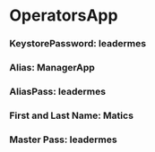 # OperatorsApp

### KeystorePassword: leadermes
### Alias: ManagerApp
### AliasPass: leadermes
### First and Last Name: Matics
### Master Pass: leadermes
